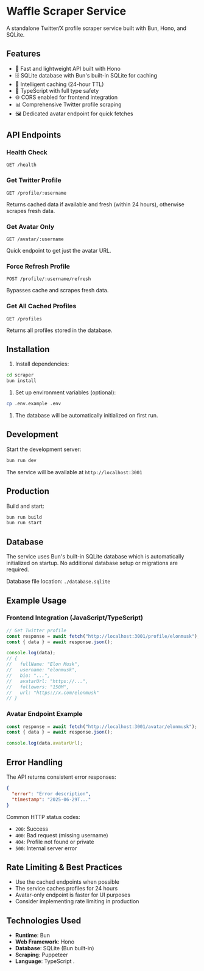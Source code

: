 # Waffle Scraper Service

A standalone Twitter/X profile scraper service built with Bun, Hono, and SQLite.

## Features

- 🚀 Fast and lightweight API built with Hono
- 🗄️ SQLite database with Bun's built-in SQLite for caching
- 🔄 Intelligent caching (24-hour TTL)
- 🎯 TypeScript with full type safety
- 🌐 CORS enabled for frontend integration
- 📊 Comprehensive Twitter profile scraping
- 🖼️ Dedicated avatar endpoint for quick fetches

## API Endpoints

### Health Check

```text
GET /health
```

### Get Twitter Profile

```text
GET /profile/:username
```

Returns cached data if available and fresh (within 24 hours), otherwise scrapes fresh data.

### Get Avatar Only

```text
GET /avatar/:username
```

Quick endpoint to get just the avatar URL.

### Force Refresh Profile

```text
POST /profile/:username/refresh
```

Bypasses cache and scrapes fresh data.

### Get All Cached Profiles

```text
GET /profiles
```

Returns all profiles stored in the database.

## Installation

1. Install dependencies:

```bash
cd scraper
bun install
```

1. Set up environment variables (optional):

```bash
cp .env.example .env
```

1. The database will be automatically initialized on first run.

## Development

Start the development server:

```bash
bun run dev
```

The service will be available at `http://localhost:3001`

## Production

Build and start:

```bash
bun run build
bun run start
```

## Database

The service uses Bun's built-in SQLite database which is automatically initialized on startup. No additional database setup or migrations are required.

Database file location: `./database.sqlite`

## Example Usage

### Frontend Integration (JavaScript/TypeScript)

```typescript
// Get Twitter profile
const response = await fetch("http://localhost:3001/profile/elonmusk");
const { data } = await response.json();

console.log(data);
// {
//   fullName: "Elon Musk",
//   username: "elonmusk",
//   bio: "...",
//   avatarUrl: "https://...",
//   followers: "150M",
//   url: "https://x.com/elonmusk"
// }
```

### Avatar Endpoint Example

```typescript
const response = await fetch("http://localhost:3001/avatar/elonmusk");
const { data } = await response.json();

console.log(data.avatarUrl);
```

## Error Handling

The API returns consistent error responses:

```json
{
  "error": "Error description",
  "timestamp": "2025-06-29T..."
}
```

Common HTTP status codes:

- `200`: Success
- `400`: Bad request (missing username)
- `404`: Profile not found or private
- `500`: Internal server error

## Rate Limiting & Best Practices

- Use the cached endpoints when possible
- The service caches profiles for 24 hours
- Avatar-only endpoint is faster for UI purposes
- Consider implementing rate limiting in production

## Technologies Used

- **Runtime**: Bun
- **Web Framework**: Hono
- **Database**: SQLite (Bun built-in)
- **Scraping**: Puppeteer
- **Language**: TypeScript
  .
